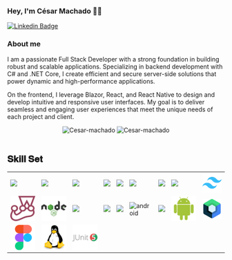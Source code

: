 <!-- ### Hi there 👋 -->

<!--
**cesar-machado/cesar-machado** is a ✨ _special_ ✨ repository because its `README.md` (this file) appears on your GitHub profile.

Here are some ideas to get you started:

- 🔭 I’m currently working on ...
- 🌱 I’m currently learning ...
- 👯 I’m looking to collaborate on ...
- 🤔 I’m looking for help with ...
- 💬 Ask me about ...
- 📫 How to reach me: ...
- 😄 Pronouns: ...
- ⚡ Fun fact: ...
-->

### Hey, I'm César Machado 👋🏾

[![Linkedin Badge](https://img.shields.io/badge/-LinkedIn-blue?style=flat-square&logo=Linkedin&logoColor=white&link=https://www.linkedin.com/in/cesar-mach//)](https://www.linkedin.com/in/cesar-mach/)


### About me
I am a passionate Full Stack Developer with a strong foundation in building robust and scalable applications. Specializing in backend development with C# and .NET Core, I create efficient and secure server-side solutions that power dynamic and high-performance applications.

On the frontend, I leverage Blazor, React, and React Native to design and develop intuitive and responsive user interfaces. My goal is to deliver seamless and engaging user experiences that meet the unique needs of each project and client.


<div align="center">
  <img height=160px src="https://github-readme-stats.vercel.app/api?username=Cesar-machado&show_icons=true&theme=radical" alt="Cesar-machado" />
<!--   <img height=160px src="https://github-readme-stats.vercel.app/api?username=cesar-machado&show_icons=true&theme=dracula&include_all_commits=true&count_private=true" alt="Cesar-machado" /> -->
  <img height=160px src="https://github-readme-stats.vercel.app/api/top-langs?username=cesar-machado&layout=compact&la****ngs_count=16&theme=radical" alt="Cesar-machado" />
</div>

<br />

<h2 font-weight="bold">𝐒𝐤𝐢𝐥𝐥 𝐒𝐞𝐭</h2>
<table>
  <tr>
    <td>
      <img src="https://cdn.jsdelivr.net/gh/devicons/devicon/icons/javascript/javascript-original.svg" width="100"/>
    </td>
    <td>
      <img src="https://cdn.jsdelivr.net/gh/devicons/devicon/icons/typescript/typescript-original.svg" width="100"/>
    </td>
    <td>
        <img src="https://cdn.jsdelivr.net/gh/devicons/devicon/icons/csharp/csharp-original.svg" width="100"/>
    </td>
    <td>
        <img src="https://cdn.jsdelivr.net/gh/devicons/devicon/icons/react/react-original.svg" width="100" />
    </td>
    <td>
      <img src="https://cdn.jsdelivr.net/gh/devicons/devicon/icons/dotnetcore/dotnetcore-original.svg" width="100"/>
    </td>
    <td>
        <img src="https://cdn.jsdelivr.net/gh/devicons/devicon/icons/blazor/blazor-original.svg" width="100"/>
    </td>
    <td>
      <img src="https://cdn.jsdelivr.net/gh/devicons/devicon/icons/css3/css3-original.svg" width="100"/>
    </td>
    <td>
      <img src="https://cdn.jsdelivr.net/gh/devicons/devicon/icons/html5/html5-original.svg" width="100" />
    </td>
    <td>
      <img src="https://raw.githubusercontent.com/devicons/devicon/6910f0503efdd315c8f9b858234310c06e04d9c0/icons/tailwindcss/tailwindcss-original.svg"  width="100"/>
    </td>
   
  </tr>
  
  <tr>
     <td>
      <img src="https://raw.githubusercontent.com/devicons/devicon/6910f0503efdd315c8f9b858234310c06e04d9c0/icons/jest/jest-plain.svg" />
    </td>
    <td>
      <img src="https://raw.githubusercontent.com/devicons/devicon/6910f0503efdd315c8f9b858234310c06e04d9c0/icons/nodejs/nodejs-original-wordmark.svg" width="100"/>
    </td>
    <td>
      <img src="https://cdn.jsdelivr.net/gh/devicons/devicon/icons/express/express-original.svg" width="100"/>
    </td>
    <td>
        <img src="https://cdn.jsdelivr.net/gh/devicons/devicon/icons/firebase/firebase-plain.svg" />
    </td>
    <td>
      <img src="https://cdn.jsdelivr.net/gh/devicons/devicon/icons/mysql/mysql-original.svg" />
    </td>
    <td>
      <img src="https://cdn.jsdelivr.net/gh/devicons/devicon/icons/postgresql/postgresql-original.svg" width="80" height="60" alt="android" />
    </td>
    <td>
        <img src="https://cdn.jsdelivr.net/gh/devicons/devicon/icons/mongodb/mongodb-original.svg" />
    </td>
    <td>
        <img  src="https://raw.githubusercontent.com/devicons/devicon/6910f0503efdd315c8f9b858234310c06e04d9c0/icons/android/android-original.svg" alt="android" >
    </td>
    <td>
       <img src="https://raw.githubusercontent.com/devicons/devicon/6910f0503efdd315c8f9b858234310c06e04d9c0/icons/jetpackcompose/jetpackcompose-original.svg" alt="Compose">
    </td>
  </tr>
  <tr>
    <td>
      <img src="https://raw.githubusercontent.com/devicons/devicon/6910f0503efdd315c8f9b858234310c06e04d9c0/icons/figma/figma-original.svg" />
    </td>
    <td>
      <img src="https://raw.githubusercontent.com/devicons/devicon/6910f0503efdd315c8f9b858234310c06e04d9c0/icons/linux/linux-original.svg" />
    </td>
    <td>
      <img src="https://raw.githubusercontent.com/devicons/devicon/6910f0503efdd315c8f9b858234310c06e04d9c0/icons/junit/junit-original-wordmark.svg" />
    </td>
  </tr>
</table>
<br/>

